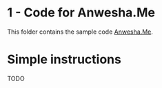 # 1 - Code for Anwesha.Me

This folder contains the sample code [Anwesha.Me](http://anwesha.me).


# Simple instructions

TODO

